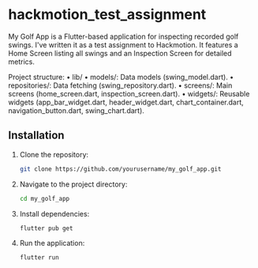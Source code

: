 # hackmotion_test_assignment

My Golf App is a Flutter-based application for inspecting recorded golf swings. I've written it as a test assignment to Hackmotion.
It features a Home Screen listing all swings and an Inspection Screen for detailed metrics.

Project structure:
• lib/
• models/: Data models (swing_model.dart).
• repositories/: Data fetching (swing_repository.dart).
• screens/: Main screens (home_screen.dart, inspection_screen.dart).
• widgets/: Reusable widgets (app_bar_widget.dart, header_widget.dart, chart_container.dart, navigation_button.dart, swing_chart.dart).

## Installation

1. Clone the repository:
   ```bash
   git clone https://github.com/yourusername/my_golf_app.git
   ```
2. Navigate to the project directory:
   ```bash
   cd my_golf_app
   ```
3. Install dependencies:
   ```bash
   flutter pub get
   ```
4. Run the application:
   ```bash
   flutter run
   ```
